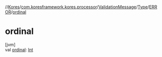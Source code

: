 //[Kores](../../../../../index.md)/[com.koresframework.kores.processor](../../../index.md)/[ValidationMessage](../../index.md)/[Type](../index.md)/[ERROR](index.md)/[ordinal](ordinal.md)

# ordinal

[jvm]\
val [ordinal](ordinal.md): [Int](https://kotlinlang.org/api/latest/jvm/stdlib/kotlin/-int/index.html)
